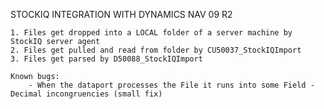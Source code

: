 STOCKIQ INTEGRATION WITH DYNAMICS NAV 09 R2

    1. Files get dropped into a LOCAL folder of a server machine by StockIQ server agent
    2. Files get pulled and read from folder by CU50037_StockIQImport
    3. Files get parsed by D50088_StockIQImport

    Known bugs:
        - When the dataport processes the File it runs into some Field - Decimal incongruencies (small fix)